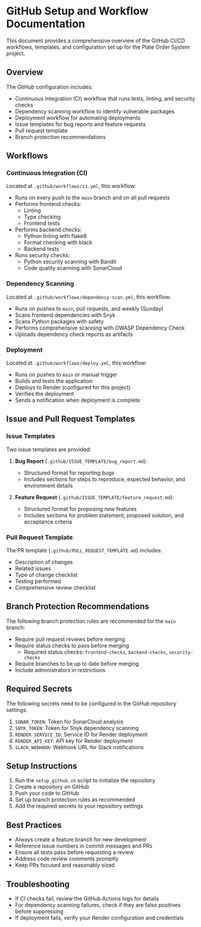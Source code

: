 # GitHub Setup and Workflow Documentation

This document provides a comprehensive overview of the GitHub CI/CD workflows, templates, and configuration set up for the Plate Order System project.

## Overview

The GitHub configuration includes:

- Continuous Integration (CI) workflow that runs tests, linting, and security checks
- Dependency scanning workflow to identify vulnerable packages
- Deployment workflow for automating deployments
- Issue templates for bug reports and feature requests
- Pull request template
- Branch protection recommendations

## Workflows

### Continuous Integration (CI)

Located at `.github/workflows/ci.yml`, this workflow:

- Runs on every push to the `main` branch and on all pull requests
- Performs frontend checks:
  - Linting
  - Type checking
  - Frontend tests
- Performs backend checks:
  - Python linting with flake8
  - Format checking with black
  - Backend tests
- Runs security checks:
  - Python security scanning with Bandit
  - Code quality scanning with SonarCloud

### Dependency Scanning

Located at `.github/workflows/dependency-scan.yml`, this workflow:

- Runs on pushes to `main`, pull requests, and weekly (Sunday)
- Scans frontend dependencies with Snyk
- Scans Python packages with safety
- Performs comprehensive scanning with OWASP Dependency Check
- Uploads dependency check reports as artifacts

### Deployment

Located at `.github/workflows/deploy.yml`, this workflow:

- Runs on pushes to `main` or manual trigger
- Builds and tests the application
- Deploys to Render (configured for this project)
- Verifies the deployment
- Sends a notification when deployment is complete

## Issue and Pull Request Templates

### Issue Templates

Two issue templates are provided:

1. **Bug Report** (`.github/ISSUE_TEMPLATE/bug_report.md`):
   - Structured format for reporting bugs
   - Includes sections for steps to reproduce, expected behavior, and environment details

2. **Feature Request** (`.github/ISSUE_TEMPLATE/feature_request.md`):
   - Structured format for proposing new features
   - Includes sections for problem statement, proposed solution, and acceptance criteria

### Pull Request Template

The PR template (`.github/PULL_REQUEST_TEMPLATE.md`) includes:

- Description of changes
- Related issues
- Type of change checklist
- Testing performed
- Comprehensive review checklist

## Branch Protection Recommendations

The following branch protection rules are recommended for the `main` branch:

- Require pull request reviews before merging
- Require status checks to pass before merging
  - Required status checks: `frontend-checks`, `backend-checks`, `security-checks`
- Require branches to be up to date before merging
- Include administrators in restrictions

## Required Secrets

The following secrets need to be configured in the GitHub repository settings:

1. `SONAR_TOKEN`: Token for SonarCloud analysis
2. `SNYK_TOKEN`: Token for Snyk dependency scanning
3. `RENDER_SERVICE_ID`: Service ID for Render deployment
4. `RENDER_API_KEY`: API key for Render deployment
5. `SLACK_WEBHOOK`: Webhook URL for Slack notifications

## Setup Instructions

1. Run the `setup_github.sh` script to initialize the repository
2. Create a repository on GitHub
3. Push your code to GitHub
4. Set up branch protection rules as recommended
5. Add the required secrets to your repository settings

## Best Practices

- Always create a feature branch for new development
- Reference issue numbers in commit messages and PRs
- Ensure all tests pass before requesting a review
- Address code review comments promptly
- Keep PRs focused and reasonably sized

## Troubleshooting

- If CI checks fail, review the GitHub Actions logs for details
- For dependency scanning failures, check if they are false positives before suppressing
- If deployment fails, verify your Render configuration and credentials